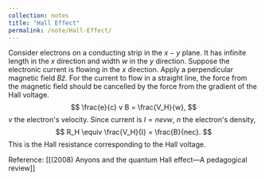 ```yaml
---
collection: notes
title: "Hall Effect"
permalink: /note/Hall-Effect/
---
```

Consider electrons on a conducting strip in the $x-y$ plane. It has infinite length in the $x$ direction and width $w$ in the $y$ direction. Suppose the electronic current is flowing in the $x$ direction.
Apply a perpendicular magnetic field $B \hat{z}$.
For the current to flow in a straight line, the force from the magnetic field should be cancelled by the force from the gradient of the Hall voltage.
$$
\frac{e}{c} v B = \frac{V_H}{w},
$$
$v$ the electron's velocity. Since current is $I = n e v w$, $n$ the electron's density,
$$
R_H \equiv \frac{V_H}{I} = \frac{B}{nec}.
$$
This is the Hall resistance corresponding to the Hall voltage.


Reference: [[(2008) Anyons and the quantum Hall effect—A pedagogical review]]